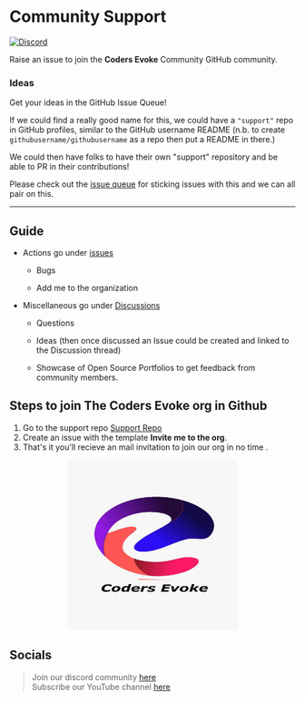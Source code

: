 # Community Support
<!-- ALL-CONTRIBUTORS-BADGE:START - Do not remove or modify this section -->
[![Discord](https://img.shields.io/discord/747501329039097946?style=flat-square)](https://discord.gg/FZusE7FH4q)
<!-- ALL-CONTRIBUTORS-BADGE:END -->
Raise an issue to join the **Coders Evoke** Community GitHub community.

### Ideas

Get your ideas in the GitHub Issue Queue!

If we could find a really good name for this, we could have a `"support"` repo in GitHub profiles, similar to the GitHub username README (n.b. to create `githubusername/githubusername` as a repo then put a README in there.)

We could then have folks to have their own "support" repository and be able to PR in their contributions!

Please check out the [issue queue](https://github.com/Coders-Evoke-Community/support/issues) for sticking issues with this and we can all pair on this.

---
 ## Guide

   - Actions go under [issues](https://github.com/Coders-Evoke-Community/support/issues)
   
      - Bugs
      
      - Add me to the organization 
      
   - Miscellaneous go under [Discussions](https://github.com/Coders-Evoke-Community/support/discussions)
   
     - Questions
     
     - Ideas (then once discussed an Issue could be created and linked to the Discussion thread)
	 
	 - Showcase of Open Source Portfolios to get feedback from community members.
    
     
      
## Steps to join The Coders Evoke org in Github
1. Go to the support repo [Support Repo](https://github.com/Coders-Evoke-Community/support)
2. Create an issue with the template **Invite me to the org**.
3. That's it you'll recieve an mail invitation to join our org in no time . 

<div style="text-align:center">
  <img src="image/coders%20evoke%203.jpeg" width="300" height="300" />
</div>


## Socials

>Join our discord community [here](https://discord.gg/FZusE7FH4q)   
>Subscribe our YouTube channel [here](https://youtube.com/channel/UCFE8w2GXyhRTF_CObDIOKnQ)
